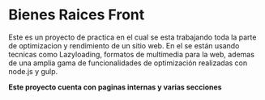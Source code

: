 # Bienes Raices Front

Este es un proyecto de practica en el cual se esta trabajando toda la parte de optimizacion y rendimiento de un sitio web.
En el se están usando tecnicas como Lazyloading, formatos de multimedia para la web, ademas de una amplia gama de funcionalidades de optimización realizadas con node.js y gulp.

**Este proyecto cuenta con paginas internas y varias secciones**